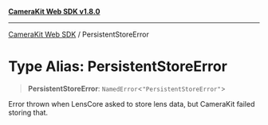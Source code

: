 [**CameraKit Web SDK v1.8.0**](../README.md)

***

[CameraKit Web SDK](../globals.md) / PersistentStoreError

# Type Alias: PersistentStoreError

> **PersistentStoreError**: `NamedError`\<`"PersistentStoreError"`\>

Error thrown when LensCore asked to store lens data, but CameraKit failed storing that.
